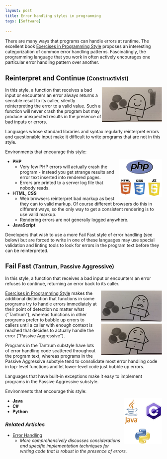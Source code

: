 ```yaml
---
layout: post
title: Error handling styles in programming
tags: [Software]

---
```


There are many ways that programs can handle errors at runtime. The excellent book [Exercises in Programming Style] proposes an interesting categorization of common error handling patterns. Fascinatingly, the programming language that you work in often actively encourages one particular error handling pattern over another.

## Reinterpret and Continue <small>(Constructivist)</small>

<img style="float: right;" src="/assets/2014/error-handling-styles/constructivist.jpg" title="Constructivist"/>

In this style, a function that receives a bad input or encounters an error always returns a sensible result to its caller, silently reinterpreting the error to a valid value. Such a function will never crash the program but may produce unexpected results in the presence of bad inputs or errors.

Languages whose standard libraries and syntax regularly reinterpret errors and questionable input make it difficult to write programs that are not in this style.

Environments that encourage this style:

<img style="float: right;" src="/assets/2014/error-handling-styles/php-web.png" title="PHP, HTML, CSS, JavaScript"/>

* **PHP**
    * Very few PHP errors will actually crash the program - instead you get strange results and error text inserted into rendered pages.
    * Errors are printed to a server log file that nobody reads.
* **HTML, CSS**
    * Web browsers reinterpret bad markup as best they can to valid markup. Of course different browsers do this in different ways, so the only way to get a consistent rendering is to use valid markup.
    * Rendering errors are not generally logged anywhere.
* **JavaScript**

Developers that wish to use a more Fail Fast style of error handling (see below) but are forced to write in one of these languages may use special validation and linting tools to look for errors in the program text before they can be reinterpreted.


## Fail Fast <small>(Tantrum, Passive Aggressive)</small>

In this style, a function that receives a bad input or encounters an error refuses to continue, returning an error back to its caller.

<img style="float: right;" src="/assets/2014/error-handling-styles/tantrum.jpg" title="Tantrum"/>

<img style="float: right; clear: both; margin-top: .5em; margin-left: .5em;" src="/assets/2014/error-handling-styles/passive-aggressive.jpg" title="Passive Aggressive"/>

[Exercises in Programming Style] makes the additional distinction that functions in some programs try to handle errors immediately at their point of detection no matter what ("Tantrum"), whereas functions in other programs prefer to bubble up errors to callers until a caller with enough context is reached that decides to actually handle the error ("Passive Aggressive").

Programs in the Tantrum substyle have lots of error handling code scattered throughout the program text, whereas programs in the Passive Aggressive substyle tend to consolidate most error handling code in top-level functions and let lower-level code just bubble up errors.

Languages that have built-in exceptions make it easy to implement programs in the Passive Aggressive substyle.

Environments that encourage this style:

<img style="float: right;" src="/assets/2014/error-handling-styles/java-csharp-python.png" title="Java, C#, Python"/>

* **Java**
* **C#**
* **Python**

### *Related Articles*

* [Error Handling](/articles/2013/07/13/error-handling/)
    * *More comprehensively discusses considerations and specific implementation techniques for writing code that is robust in the presence of errors.*

[Exercises in Programming Style]: https://www.amazon.com/Exercises-Programming-Style-Cristina-Videira/dp/1482227371/ref=as_sl_pc_ss_til?tag=dafo07-20&linkCode=w01&linkId=7FSPMMHJB3KVNUKV&creativeASIN=1482227371